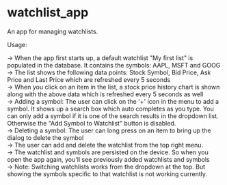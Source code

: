 # watchlist_app

An app for managing watchlists. 

Usage:    

-> When the app first starts up, a default watchlist "My first list" is populated in the database. It contains the symbols: AAPL, MSFT and GOOG     
-> The list shows the following data points: Stock Symbol, Bid Price, Ask Price and Last Price which are refreshed every 5 seconds    
-> When you click on an item in the list, a stock price history chart is shown along with the above data which is refreshed every 5 seconds as well    
-> Adding a symbol: The user can click on the '+' icon in the menu to add a symbol. It shows up a search box which auto completes as you type. You can only add a symbol if it is one of the search results in the dropdown list. Otherwise the "Add Symbol to Watchlist" button is disabled.    
-> Deleting a symbol: The user can long press on an item to bring up the dialog to delete the symbol    
-> The user can add and delete the watchlist from the top right menu.    
-> The watchlist and symbols are persisted on the device. So when you open the app again, you'll see previously added watchlists and symbols    
-> Note: Switching watchlists works from the dropdown at the top. But showing the symbols specific to that watchlist is not working currently.    
